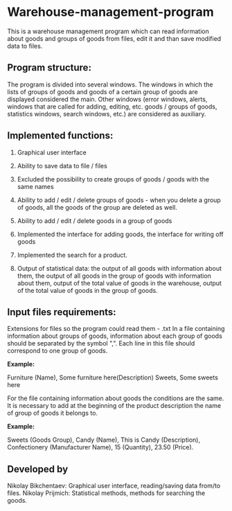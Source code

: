 # Warehouse-management-program
This is a warehouse management program which can read information about goods and groups of goods from files, edit it and than save modified data to files.
## Program structure: 
The program is divided into several windows. The windows in which the lists of groups of goods and goods of a certain group of goods are displayed considered the main. Other windows (error windows, alerts, windows that are called for adding, editing, etc. goods / groups of goods, statistics windows, search windows, etc.) are considered as auxiliary.
## Implemented functions:
1. Graphical user interface

2. Ability to save data to file / files

3. Excluded the possibility to create groups of goods / goods with the same names

4. Ability to add / edit / delete groups of goods - when you delete a group of goods, all the goods of the group are deleted as well.

5. Ability to add / edit / delete goods in a group of goods

6. Implemented the interface for adding goods, the interface for writing off goods

7. Implemented the search for a product.

8. Output of statistical data: the output of all goods with information about them, the output of all goods in the group of goods with information about them, output of the total value of goods in the warehouse, output of the total value of goods in the group of goods.
## Input files requirements: 
Extensions for files so the program could read them - .txt
In a file containing information about groups of goods, information about each group of goods should be separated by
the symbol ",". Each line in this file should correspond to one group of goods.


**Example:**


Furniture (Name), Some furniture here(Description)
Sweets, Some sweets here
 
 
For the file containing information about goods the conditions are the same. It is necessary to add at the beginning of the product description the name of group of goods it belongs to.


**Example:**


Sweets (Goods Group), Candy (Name), This is Candy (Description), Confectionery  (Manufacturer Name), 15 (Quantity), 23.50 (Price).
## Developed by
Nikolay Bikchentaev: Graphical user interface, reading/saving data from/to files.
Nikolay Prijmich: Statistical methods, methods for searching the goods.
